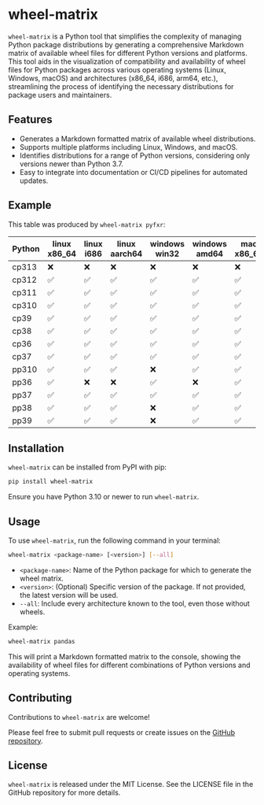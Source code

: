 # wheel-matrix

`wheel-matrix` is a Python tool that simplifies the complexity of managing Python package distributions by generating a comprehensive Markdown matrix of available wheel files for different Python versions and platforms. This tool aids in the visualization of compatibility and availability of wheel files for Python packages across various operating systems (Linux, Windows, macOS) and architectures (x86_64, i686, arm64, etc.), streamlining the process of identifying the necessary distributions for package users and maintainers.

## Features

- Generates a Markdown formatted matrix of available wheel distributions.
- Supports multiple platforms including Linux, Windows, and macOS.
- Identifies distributions for a range of Python versions, considering only versions newer than Python 3.7.
- Easy to integrate into documentation or CI/CD pipelines for automated updates.


## Example

This table was produced by `wheel-matrix pyfxr`:

| Python | linux x86_64 | linux i686 | linux aarch64 | windows win32 | windows amd64 | mac x86_64 | mac arm64 | musllinux aarch64 | musllinux i686 | musllinux x86_64 |
| ------ | ------------ | ---------- | ------------- | ------------- | ------------- | ---------- | --------- | ----------------- | -------------- | ---------------- |
| cp313  | ❌           | ❌         | ❌            | ❌            | ❌            | ❌         | ❌        | ❌                | ❌             | ❌               |
| cp312  | ✅           | ✅         | ✅            | ✅            | ✅            | ✅         | ✅        | ✅                | ✅             | ✅               |
| cp311  | ✅           | ✅         | ✅            | ✅            | ✅            | ✅         | ✅        | ✅                | ✅             | ✅               |
| cp310  | ✅           | ✅         | ✅            | ✅            | ✅            | ✅         | ✅        | ✅                | ✅             | ✅               |
| cp39   | ✅           | ✅         | ✅            | ✅            | ✅            | ✅         | ✅        | ✅                | ✅             | ✅               |
| cp38   | ✅           | ✅         | ✅            | ✅            | ✅            | ✅         | ✅        | ✅                | ✅             | ✅               |
| cp36   | ✅           | ✅         | ✅            | ✅            | ✅            | ✅         | ❌        | ✅                | ✅             | ✅               |
| cp37   | ✅           | ✅         | ✅            | ✅            | ✅            | ✅         | ❌        | ✅                | ✅             | ✅               |
| pp310  | ✅           | ✅         | ✅            | ❌            | ✅            | ✅         | ✅        | ❌                | ❌             | ❌               |
| pp36   | ✅           | ❌         | ❌            | ✅            | ❌            | ✅         | ❌        | ❌                | ❌             | ❌               |
| pp37   | ✅           | ✅         | ✅            | ✅            | ✅            | ✅         | ❌        | ❌                | ❌             | ❌               |
| pp38   | ✅           | ✅         | ✅            | ❌            | ✅            | ✅         | ✅        | ❌                | ❌             | ❌               |
| pp39   | ✅           | ✅         | ✅            | ❌            | ✅            | ✅         | ✅        | ❌                | ❌             | ❌               |


## Installation

`wheel-matrix` can be installed from PyPI with pip:

```bash
pip install wheel-matrix
```

Ensure you have Python 3.10 or newer to run `wheel-matrix`.

## Usage

To use `wheel-matrix`, run the following command in your terminal:

```bash
wheel-matrix <package-name> [<version>] [--all]
```

- `<package-name>`: Name of the Python package for which to generate the wheel matrix.
- `<version>`: (Optional) Specific version of the package. If not provided, the latest version will be used.
- `--all`: Include every architecture known to the tool, even those without wheels.

Example:

```bash
wheel-matrix pandas
```

This will print a Markdown formatted matrix to the console, showing the availability of wheel files for different combinations of Python versions and operating systems.

## Contributing

Contributions to `wheel-matrix` are welcome!

Please feel free to submit pull requests or create issues on the [GitHub repository](https://github.com/lordmauve/wheel-matrix).


## License

`wheel-matrix` is released under the MIT License. See the LICENSE file in the GitHub repository for more details.
